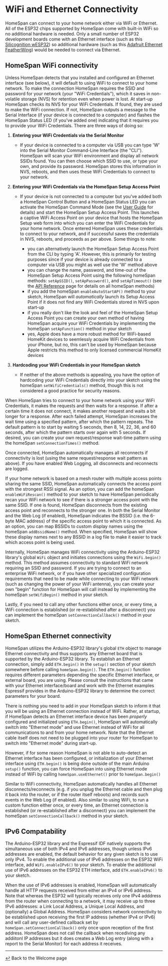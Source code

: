 # WiFi and Ethernet Connectivity

HomeSpan can connect to your home network either via WiFi or Ethernet. All of the ESP32 chips supported by HomeSpan come with built-in WiFi so no additional hardware is needed. Only a small number of ESP32 development boards come with an Ethernet interface (such as this [Silicognition wESP32](https://wesp32.com)) so additional hardware (such as this [Adafruit Ethernet FeatherWing](https://www.adafruit.com/product/3201)) would be needed to connect via Ethernet.

## HomeSpan WiFi connectivity

Unless HomeSpan detects that you installed and configured an Ethernet interface (see below), it will default to using WiFi to connect to your home network.  To make the connection HomeSpan requires the SSID and password for your network (your "WiFi Credentials"), which it saves in non-volatile storage (NVS) for retention even when power is lost.  At start-up HomeSpan checks its NVS for your WiFi Credentials.  If found, they are used to make the WiFi connection.  If not, HomeSpan outputs a message to the Serial Interface (if your device is connected to a computer) and flashes the HomeSpan Status LED (if you've added one) indicating that it requires you to provide your WiFi Credentials.  There are three ways of doing so:

1. **Entering your WiFi Credentials via the Serial Monitor**

    * If your device is connected to a computer via USB you can type 'W' into the Serial Monitor Command-Line Interface (the "CLI").  HomeSpan will scan your WiFi environment and display all network SSIDs found.  You can then choose which SSID to use, or type your own, and provide its password.  HomeSpan stores this information in NVS, reboots, and then uses these WiFi Credentials to connect to your network.

1. **Entering your WiFi Credentials via the HomeSpan Setup Access Point**

    * If your device is not connected to a computer but you've added both a HomeSpan Control Button and a HomeSpan Status LED you can activate the HomeSpan Command Mode (see the [User Guide](UserGuide.md) for details) and start the HomeSpan Setup Access Point. This launches a captive WiFi Access Point on your device that hosts the HomeSpan Setup web form into which you can enter the WiFi Credentials for your home network.  Once entered HomeSpan uses these credentials to connect to your network, and if successful saves the credentials in NVS, reboots, and proceeds as per above.  Some things to note:

      * you can alternatively launch the HomeSpan Setup Access Point from the CLI by typing 'A'.  However, this is primarily for testing purposes since if your device is already connected to a computer via USB you might as well use the 'W' method above
      * you can change the name, password, and time-out of the HomeSpan Setup Access Point using the following homeSpan methods: `setApSSID()`, `setApPassword()`, and `setApTimeout()` (see the [API Reference](Reference.md) page for details on all homeSpan methods)
      * if you add the homeSpan `enableAutoStartAP()` method to your sketch, HomeSpan will *automatically* launch its Setup Access Point if it does not find any WiFi Credentials stored in NVS upon start-up
      * if you really don't like the look and feel of the HomeSpan Setup Access Point you can create your own method of having HomeSpan acquire your WiFi Credentials by implementing the homeSpan `setApFunction()` method in your sketch
      * yes, Apple does have a more robust method for WiFi-based HomeKit devices to seemlessly acquire WiFi Credentials from your iPhone, but no, this can't be used by HomeSpan because Apple restricts this method to only licensed commercial HomeKit devices
    
1. **Hardcoding your WiFi Credentials in your HomeSpan sketch**

    * If neither of the above methods is appealing, you have the option of hardcoding your WiFi Credentials directly into your sketch using the homeSpan `setWifiCredentials()` method, though this is not considered a good practice for security reasons.

When HomeSpan tries to connect to your home network using your WiFi Credentials, it makes the requests and then waits for a response.  If after a certain time it does not connect, it makes another request and waits a bit longer for a response.  After each failed attempt, HomeSpan increases the wait time using a specified pattern, after which the pattern repeats.  The default pattern is to start by waiting 5 seconds, then 8, 14, 22, 36, and 60 seconds, after which the pattern starts over again with 5 seconds.  If desired, you can create your own request/response wait-time pattern using the homeSpan `setConnectionTimes()` method.

Once connected, HomeSpan automatically manages all reconnects if connectivity is lost (using the same request/response wait pattern as above).  If you have enabled Web Logging, all disconnects and reconnects are logged.

If your home network is based on a mesh router with multiple access points sharing the same SSID, HomeSpan automatically connects the access point with the strongest RSSI signal.  As an option, you can add the homeSpan `enableWiFiRescan()` method to your sketch to have HomeSpan periodically recan your WiFi network to see if there is a stronger access point with the same SSID.  If one is found, HomeSpan disconnects from the existing access point and reconnects to the stronger one.  In both the Serial Monitor and the Web Log (if enabled), HomeSpan indicates the BSSID (i.e. the 6-byte MAC address) of the specific access point to which it is connected.  As an option, you can map BSSIDs to custom display names using the homeSpan `addBssidName()` method.  When specified, HomeSpan will show these display names next to any BSSID in a log file to make it easier to track which access point is being used.

Internally, HomeSpan manages WiFi connectivity using the Arduino-ESP32 library's global `WiFi` object and initiates connections using the `WiFi.begin()` method.  This method assumes connectivity to standard WiFi network requiring an SSID and password.  If you are trying to connect to an enterprise WiFi network, or if you have other specialized configuration requirements that need to be made while connecting to your WiFi network (such as changing the power of your WiFi antenna), you can create your own "begin" function for HomeSpan will call instead by implementing the homeSpan `setWifiBegin()` method in your sketch.

Lastly, if you need to call any other functions either once, or every time, a WiFi connection is established (or re-established after a disconnect) you can implement the homeSpan `setConnectionCallback()` method in your sketch.

## HomeSpan Ethernet connectivity

HomeSpan utilizes the Arduino-ESP32 library's global `ETH` object to manage Ethernet connectivity and thus supports any Ethernet board that is supported by the Arduino-ESP32 library.  To establish an Ethernet connection, simply add `ETH.begin()` in the `setup()` section of your sketch somewhere before calling `homeSpan.begin()`.  The `ETH.begin()` function requires different parameters depending the specific Ethernet interface, or external board, you are using.  Please consult the instructions that came with your Ethernet interface/board and work with the Ethernet examples Espressif provides in the Arduino-ESP32 library to determine the correct parameters for your board.

There is nothing you need to add in your HomeSpan sketch to inform it that you will be using an Ethernet connection instead of WiFi.  Rather, at startup, if HomeSpan detects an Ethernet interface device has been *properly* configured and initialized using `ETH.begin()`, HomeSpan will automatically switch into "Ethernet mode" and use Ethernet instead of WiFi for all communications to and from your home network.  Note that the Ethernet cable itself does not need to be plugged into your router for HomeSpan to switch into "Ethernet mode" during start-up.

However, if for some reason HomeSpan is not able to auto-detect an Ethernet interface has been configured, or initialization of your Ethernet interface using `ETH.begin()` is being done outside of the main Arduino `setup()` function, you can force HomeSpan into using Ethernet mode instead of WiFi by calling `homeSpan.useEthernet()` prior to `homeSpan.begin()`

Similar to WiFi connectivity, HomeSpan automatically handles all Ethernet disconnects/reconnects (e.g. if you unplug the Ethernet cable and then plug it back into the router, or if the router itself reboots) and records such events in the Web Log (if enabled).  Also similar to using WiFi, to run a custom function either once, or every time, an Ethernet connection is established (or re-established after a disconnect) you can implement the homeSpan `setConnectionCallback()` method in your sketch.

## IPv6 Compatability

The Arduino-ESP32 library and the Espressif IDF natively supports the simultaneous use of both IPv4 and IPv6 addresses, though unless IPv6 addresses are enabled, the default behavior for any given sketch is to use only IPv4.  To enable the additional use of IPv6 addresses on the ESP32 WiFi interface, add `WiFi.enableIPv6()` to your sketch.  To enable the additional use of IPv6 addresses on the ESP32 ETH interface, add `ETH.enableIPv6()` to your sketch.

When the use of IPv6 addresses is enabled, HomeSpan will automatically handle all HTTP requests received from either an IPv4 or IPv6 address.  Note that whereas the ESP32 will typically receives only one IPv4 adddress from the router when connecting to a network, it may receive up to three IPv6 addresses: a Link Local Address, a Unique Local Address, and (optionally) a Global Address.  HomeSpan considers network connectivity to be established upon receiving the first IP address (whether IPv4 or IPv6) and will call any user-defined callback set by `homeSpan.setConnectionCallback()` only once upon reception of the first address.  HomeSpan does not call the callback when recediving any addiitonl IP addresses but it does creates a Web Log entry (along with a report to the Serial Monitor) for each address it receives.



 

---

[↩️](../README.md) Back to the Welcome page



